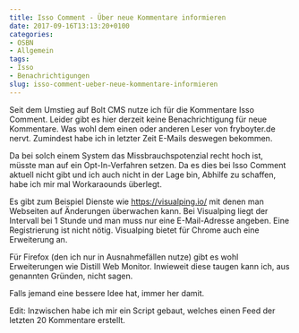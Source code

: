 ```yaml
---
title: Isso Comment - Über neue Kommentare informieren
date: 2017-09-16T13:13:20+0100
categories:
- OSBN
- Allgemein
tags:
- Isso
- Benachrichtigungen
slug: isso-comment-ueber-neue-kommentare-informieren
---
```

Seit dem Umstieg auf Bolt CMS nutze ich für die Kommentare Isso Comment. Leider gibt es hier derzeit keine Benachrichtigung für neue Kommentare. Was wohl dem einen oder anderen Leser von fryboyter.de nervt. Zumindest habe ich in letzter Zeit E-Mails deswegen bekommen.

Da bei solch einem System das Missbrauchspotenzial recht hoch ist, müsste man auf ein Opt-In-Verfahren setzen. Da es dies bei Isso Comment aktuell nicht gibt und ich auch nicht in der Lage bin, Abhilfe zu schaffen, habe ich mir mal Workaraounds überlegt.

Es gibt zum Beispiel Dienste wie https://visualping.io/ mit denen man Webseiten auf Änderungen überwachen kann. Bei Visualping liegt der Intervall bei 1 Stunde und man muss nur eine E-Mail-Adresse angeben. Eine Registrierung ist nicht nötig. Visualping bietet für Chrome auch eine Erweiterung an.

Für Firefox (den ich nur in Ausnahmefällen nutze) gibt es wohl Erweiterungen wie Distill Web Monitor. Inwieweit diese taugen kann ich, aus genannten Gründen, nicht sagen.

Falls jemand eine bessere Idee hat, immer her damit.

Edit: Inzwischen habe ich mir ein Script gebaut, welches einen Feed der letzten 20 Kommentare erstellt.